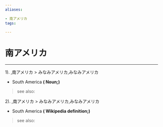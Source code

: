```yaml
---
aliases:
    
- 南アメリカ
tags:
    
---
```


# 南アメリカ
---
1).
,南アメリカ > みなみアメリカ,みなみアメリカ

- South America
**( Noun;)**
> see also: 
            
2).
,南アメリカ > みなみアメリカ,みなみアメリカ

- South America
**( Wikipedia definition;)**
> see also: 
            